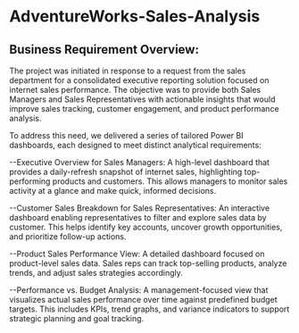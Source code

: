 # AdventureWorks-Sales-Analysis

## Business Requirement Overview:

The project was initiated in response to a request from the sales department for a consolidated executive reporting solution focused on internet sales performance. The objective was to provide both Sales Managers and Sales Representatives with actionable insights that would improve sales tracking, customer engagement, and product performance analysis.

To address this need, we delivered a series of tailored Power BI dashboards, each designed to meet distinct analytical requirements:

  --Executive Overview for Sales Managers: A high-level dashboard that provides a daily-refresh snapshot of internet sales, highlighting top-performing products and customers. This allows managers to monitor sales activity at a glance and make quick, informed decisions.

  --Customer Sales Breakdown for Sales Representatives: An interactive dashboard enabling representatives to filter and explore sales data by customer. This helps identify key accounts, uncover growth opportunities, and prioritize follow-up actions.

  --Product Sales Performance View: A detailed dashboard focused on product-level sales data. Sales reps can track top-selling products, analyze trends, and adjust sales strategies accordingly.

  --Performance vs. Budget Analysis: A management-focused view that visualizes actual sales performance over time against predefined budget targets. This includes KPIs, trend graphs, and variance indicators to support strategic planning and goal tracking.
